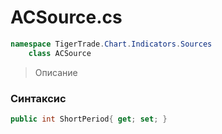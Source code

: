 
# ACSource.cs
```csharp
namespace TigerTrade.Chart.Indicators.Sources  
    class ACSource
```

> Описание

### Синтаксис
```csharp
public int ShortPeriod{ get; set; }
```
